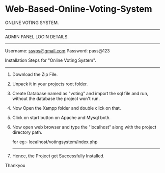 # Web-Based-Online-Voting-System

  ONLINE VOTING SYSTEM.
  ------ ------ ------

  ADMIN PANEL LOGIN DETAILS.
  ----- ----- ----- -------

  Username: ssvps@gmail.com
  Password: pass@123


  Installation Steps for "Online Voting System".
  ------------ ----- --- ------- ------ -------

1) Download the Zip File.
2) Unpack it in your projects root folder.
3) Create Database named as "voting" and import the sql file and run, without the 
   database the project won't run.
4) Now Open the Xampp folder and double click on that.
5) Click on start button on Apache and Mysql both.
6) Now open web browser and type the "localhost" along with the project directory path.

   for eg:- localhost/votingsystem/index.php
   --- --  
7) Hence, the Project get Successfully Installed.

       
Thankyou
     
